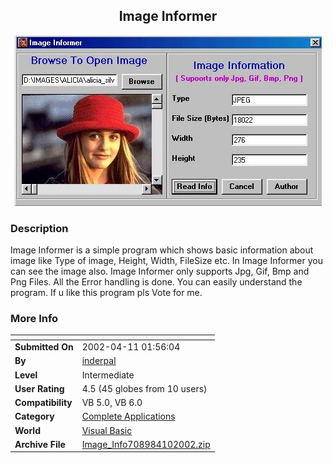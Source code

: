 ﻿<div align="center">

## Image Informer

<img src="PIC200249231462412.jpg">
</div>

### Description

Image Informer is a simple program which shows basic information about image like Type of image, Height, Width, FileSize etc. In Image Informer you can see the image also. Image Informer only supports Jpg, Gif, Bmp and Png Files. All the Error handling is done. You can easily understand the program. If u like this program pls Vote for me.
 
### More Info
 


<span>             |<span>
---                |---
**Submitted On**   |2002-04-11 01:56:04
**By**             |[inderpal](https://github.com/Planet-Source-Code/PSCIndex/blob/master/ByAuthor/inderpal.md)
**Level**          |Intermediate
**User Rating**    |4.5 (45 globes from 10 users)
**Compatibility**  |VB 5\.0, VB 6\.0
**Category**       |[Complete Applications](https://github.com/Planet-Source-Code/PSCIndex/blob/master/ByCategory/complete-applications__1-27.md)
**World**          |[Visual Basic](https://github.com/Planet-Source-Code/PSCIndex/blob/master/ByWorld/visual-basic.md)
**Archive File**   |[Image\_Info708984102002\.zip](https://github.com/Planet-Source-Code/inderpal-image-informer__1-33650/archive/master.zip)








